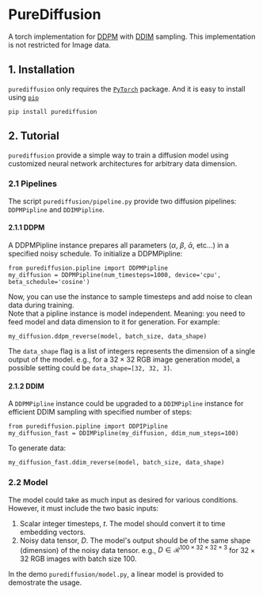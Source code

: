 # PureDiffusion
A torch implementation for [DDPM](https://github.com/hojonathanho/diffusion) with [DDIM](https://github.com/ermongroup/ddim) sampling. This implementation is not restricted for Image data.

## 1. Installation
`purediffusion` only requires the [`PyTorch`](https://pytorch.org) package. And it is easy to install using [`pip`](https://pypi.org/project/purediffusion/)
```
pip install purediffusion
```

## 2. Tutorial
`purediffusion` provide a simple way to train a diffusion model using customized neural network architectures for arbitrary data dimension.
### 2.1 Pipelines
The script `purediffusion/pipeline.py` provide two diffusion pipelines: `DDPMPipline` and `DDIMPipline`.
#### 2.1.1 DDPM
A DDPMPipline instance prepares all parameters ($\alpha$, $\beta$, $\bar{\alpha}$, etc...) in a specified noisy schedule. To initialize a DDPMPipline:
```
from purediffusion.pipline import DDPMPipline
my_diffusion = DDPMPipline(num_timesteps=1000, device='cpu', beta_schedule='cosine')
```
Now, you can use the instance to sample timesteps and add noise to clean data during training. <br />
Note that a pipline instance is model independent. Meaning: you need to feed model and data dimension to it for generation. For example:
```
my_diffusion.ddpm_reverse(model, batch_size, data_shape)
```
The `data_shape` flag is a list of integers represents the dimension of a single output of the model. e.g., for a $32 \times 32$ RGB image generation model, a possible setting could be `data_shape=[32, 32, 3]`.<br />

#### 2.1.2 DDIM
A `DDPMPipline` instance could be upgraded to a `DDIMPipline` instance for efficient DDIM sampling with specified number of steps: 
```
from purediffusion.pipline import DDPIPipline
my_diffusion_fast = DDIMPipline(my_diffusion, ddim_num_steps=100)
```
To generate data:
```
my_diffusion_fast.ddim_reverse(model, batch_size, data_shape)
```

### 2.2 Model
The model could take as much input as desired for various conditions. However, it must include the two basic inputs:
1. Scalar integer timesteps, $t$. The model should convert it to time embedding vectors. <br />
2. Noisy data tensor, $D$. The model's output should be of the same shape (dimension) of the noisy data tensor. e.g., $D \in \mathcal{R}^{100 \times 32 \times 32 \times 3}$ for $32 \times 32$ RGB images with batch size $100$.


In the demo `purediffusion/model.py`, a linear model is provided to demostrate the usage.







